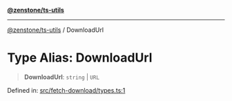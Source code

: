 [**@zenstone/ts-utils**](../README.md)

***

[@zenstone/ts-utils](../globals.md) / DownloadUrl

# Type Alias: DownloadUrl

> **DownloadUrl**: `string` \| `URL`

Defined in: [src/fetch-download/types.ts:1](https://github.com/janpoem/ts-utils/blob/b9219c6997c227d9b9eb09f22e1ab95d12d9260c/src/fetch-download/types.ts#L1)
